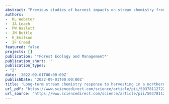 ```yaml
--- 
abstract: "Previous studies of harvest impacts on stream chemistry from deciduous forests with seasonal snow cover have shown variable responses and recovery times. We hypothesized that this variability in response and recovery was due to the interactive effects of forest harvesting with regional and global environmental changes. We investigated harvest impacts on stream solute (K+, Na+, Ca2+, Mg2+, Cl–, SO42–, DOC, Si, NO3–, NH4+, total P) concentrations, pH and conductivity under clearcut, selection, and shelterwood harvesting using a before-after control-impact experimental approach. The experiment was conducted at the Turkey Lakes Watershed, a shade-tolerant sugar maple forest within the Boreal Shield Ecozone, over a 36 year period (15 year pre-harvest and 21 year post-harvest) that has experienced climate change and acidification recovery. Harvest impacts on stream chemistry were greatest in the …"
authors: 
-  KL Webster
-  JA Leach
-  PW Hazlett
-  JM Buttle
-  E_Emilson
-  IF Creed
featured: false
projects: []
publication: '*Forest Ecology and Management*'
publication_short: ''
publication_types:
- "2"
date: '2022-09-01T00:00:00Z'
publishDate: '2022-09-01T00:00:00Z'
title: 'Long-term stream chemistry response to harvesting in a northern hardwood forest watershed experiencing environmental change'
url_pdf: "https://www.sciencedirect.com/science/article/pii/S0378112722003395"
url_source: "https://www.sciencedirect.com/science/article/pii/S0378112722003395"
--- 
```

